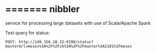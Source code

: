 =======
nibbler
=======

service for processing large datasets with use of Scala/Apache Spark

Test query for status:
```
POST: http://149.156.10.32:9198/status?masterUrl=mesos%3A%2F%2Fzk%3A%2F%2Fmaster%3A2181%2Fmesos
```
